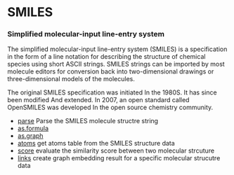 ﻿# SMILES

### Simplified molecular-input line-entry system
 
 The simplified molecular-input line-entry system (SMILES) is a specification in the 
 form of a line notation for describing the structure of chemical species using short
 ASCII strings. SMILES strings can be imported by most molecule editors for conversion
 back into two-dimensional drawings or three-dimensional models of the molecules.

 The original SMILES specification was initiated In the 1980S. It has since been 
 modified And extended. In 2007, an open standard called OpenSMILES was developed In
 the open source chemistry community.

+ [parse](SMILES/parse.1) Parse the SMILES molecule structre string
+ [as.formula](SMILES/as.formula.1) 
+ [as.graph](SMILES/as.graph.1) 
+ [atoms](SMILES/atoms.1) get atoms table from the SMILES structure data
+ [score](SMILES/score.1) evaluate the similarity score between two molecular strcuture
+ [links](SMILES/links.1) create graph embedding result for a specific molecular strucutre data

